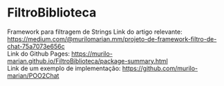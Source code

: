 # FiltroBiblioteca
Framework para filtragem de Strings
Link do artigo relevante: https://medium.com/@murilomarian.mm/projeto-de-framework-filtro-de-chat-75a7073e656c  
Link do Github Pages: https://murilo-marian.github.io/FiltroBiblioteca/package-summary.html  
Link de um exemplo de implementação: https://github.com/murilo-marian/POO2Chat
